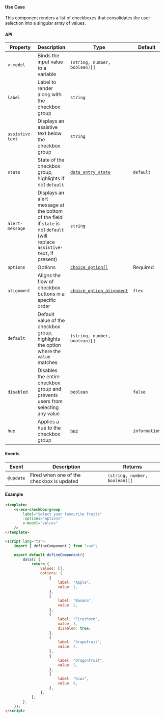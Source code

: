 #### Use Case

This component renders a list of checkboxes that consolidates the user selection into a singular array of values.

#### API

| Property         | Description                                                                                                                  | Type                                                        | Default       |
| ---------------- | ---------------------------------------------------------------------------------------------------------------------------- | ----------------------------------------------------------- | ------------- |
| `v-model`        | Binds the input value to a variable                                                                                          | `(string, number, boolean)[]`                               |               |
| `label`          | Label to render along with the checkbox group                                                                                | `string`                                                    |               |
| `assistive-text` | Displays an assistive text below the checkbox group                                                                          | `string`                                                    |               |
| `state`          | State of the checkbox group, highlights if not `default`                                                                     | [`data_entry_state`](/types#data-entry-state)               | `default`     |
| `alert-message`  | Displays an alert message at the bottom of the field if `state` is not `default` (will replace `assistive-text`, if present) | `string`                                                    |               |
| `options`        | Options                                                                                                                      | [`choice_option[]`](/types#choice-option)                   | Required      |
| `alignment`      | Aligns the flow of checkbox buttons in a specific order                                                                      | [`choice_option_alignment`](/types#choice-option-alignment) | `flex`        |
| `default`        | Default value of the checkbox group, highlights the option where the `value` matches                                         | `(string, number, boolean)[]`                               |               |
| `disabled`       | Disables the entire checkbox group and prevents users from selecting any value                                               | `boolean`                                                   | `false`       |
| `hue`            | Applies a hue to the checkbox group                                                                                          | [`hue`](/types#hue)                                         | `information` |

#### Events

| Event     | Description                               | Returns                       |
| --------- | ----------------------------------------- | ----------------------------- |
| `@update` | Fired when one of the checkbox is updated | `(string, number, boolean)[]` |

#### Example

```html
<template>
	<v-eco-checkbox-group
		label="Select your favourite fruits"
		:options="options"
		v-model="values"
	/>
</template>

<script lang="ts">
	import { defineComponent } from "vue";

	export default defineComponent({
		data() {
			return {
				values: [],
				options: [
					{
						label: "Apple",
						value: 1,
					},
					{
						label: "Banana",
						value: 2,
					},
					{
						label: "Firethorn",
						value: 3,
						disabled: true,
					},
					{
						label: "Grapefruit",
						value: 4,
					},
					{
						label: "Dragonfruit",
						value: 5,
					},
					{
						label: "Kiwi",
						value: 6,
					},
				],
			};
		},
	});
</script>
```
